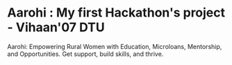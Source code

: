 # Aarohi : My first Hackathon's project - Vihaan'07 DTU
Aarohi: Empowering Rural Women with Education, Microloans, Mentorship, and Opportunities. Get support, build skills, and thrive.
